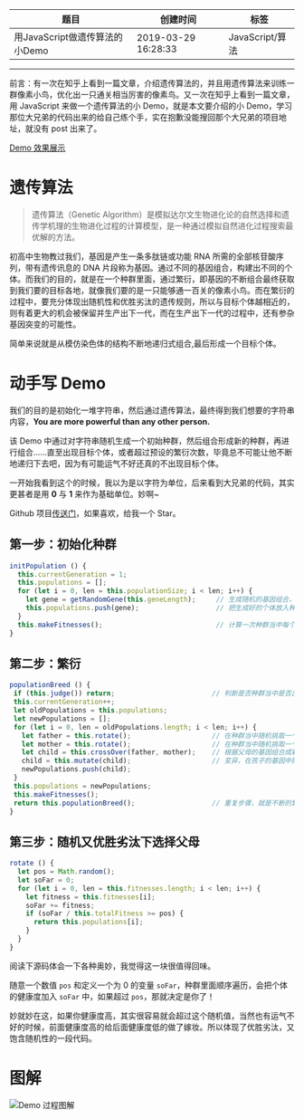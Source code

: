 | 题目                           | 创建时间            | 标签            |
| ------------------------------ | ------------------- | --------------- |
| 用JavaScript做遗传算法的小Demo | 2019-03-29 16:28:33 | JavaScript/算法 |

------

前言：有一次在知乎上看到一篇文章，介绍遗传算法的，并且用遗传算法来训练一群像素小鸟，优化出一只通关相当厉害的像素鸟。又一次在知乎上看到一篇文章，用 JavaScript 来做一个遗传算法的小 Demo，就是本文要介绍的小 Demo，学习那位大兄弟的代码出来的给自己练个手，实在抱歉没能搜回那个大兄弟的项目地址，就没有 post 出来了。

<a href="javascript:window.open('https://www.coyeah.top/genea/');">Demo 效果展示</a>

# 遗传算法

> 遗传算法（Genetic Algorithm）是模拟达尔文生物进化论的自然选择和遗传学机理的生物进化过程的计算模型，是一种通过模拟自然进化过程搜索最优解的方法。

初高中生物教过我们，基因是产生一条多肽链或功能 RNA 所需的全部核苷酸序列，带有遗传讯息的 DNA 片段称为基因。通过不同的基因组合，构建出不同的个体。而我们的目的，就是在一个种群里面，通过繁衍，即基因的不断组合最终获取到我们要的目标各地，就像我们要的是一只能够通一百关的像素小鸟。而在繁衍的过程中，要充分体现出随机性和优胜劣汰的遗传规则，所以与目标个体越相近的，则有着更大的机会被保留并生产出下一代，而在生产出下一代的过程中，还有参杂基因突变的可能性。

简单来说就是从模仿染色体的结构不断地递归式组合,最后形成一个目标个体。

# 动手写 Demo

我们的目的是初始化一堆字符串，然后通过遗传算法，最终得到我们想要的字符串内容，**You are more powerful than any other person.**

该 Demo 中通过对字符串随机生成一个初始种群，然后组合形成新的种群，再进行组合......直至出现目标个体，或者超过预设的繁衍次数，毕竟总不可能让他不断地递归下去吧，因为有可能运气不好还真的不出现目标个体。

一开始我看到这个的时候，我以为是以字符为单位，后来看到大兄弟的代码，其实更甚者是用 **0** 与 **1** 来作为基础单位。妙啊~

Github 项目[传送门](https://github.com/Coyeah/genea)，如果喜欢，给我一个 Star。

## 第一步：初始化种群

```JavaScript
initPopulation () {
  this.currentGeneration = 1;
  this.populations = [];
  for (let i = 0, len = this.populationSize; i < len; i++) {
    let gene = getRandomGene(this.geneLength);     // 生成随机的基因组合，以 0 和 1 为单位，每个字母对应的是一个串二进制数字。
    this.populations.push(gene);                   // 把生成好的个体放入种群数组当中
  }
  this.makeFitnesses();                            // 计算一次种群当中每个个体的健康度（个体中与目标个体相同的基因数量 / 个体长度）
}
```

## 第二步：繁衍

```JavaScript
populationBreed () {
 if (this.judge()) return;                        // 判断是否种群当中是否出现了目标个体，或者繁衍次数已经超过预设的值
 this.currentGeneration++;
 let oldPopulations = this.populations;
 let newPopulations = [];
 for (let i = 0, len = oldPopulations.length; i < len; i++) {
   let father = this.rotate();                    // 在种群当中随机挑取一个父亲，当然不是完全随机的，这里要体现优胜劣汰。我们在第三部的时候探究一下。
   let mother = this.rotate();                    // 在种群当中随机挑取一个母亲
   let child = this.crossOver(father, mother);    // 根据父母的基因组合成新的个体，这个很好理解，就是一般一般嘛
   child = this.mutate(child);                    // 变异，在孩子的基因中随机一个位置取反，即 0 > 1 或 1 > 0
   newPopulations.push(child);
 }
 this.populations = newPopulations;
 this.makeFitnesses();
 return this.populationBreed();                   // 重复步骤，就是不断的繁衍
}
```


## 第三步：随机又优胜劣汰下选择父母

```JavaScript
rotate () {
  let pos = Math.random();
  let soFar = 0;
  for (let i = 0, len = this.fitnesses.length; i < len; i++) {
    let fitness = this.fitnesses[i];
    soFar += fitness;
    if (soFar / this.totalFitness >= pos) {
      return this.populations[i];
    }
  }
}
```
阅读下源码体会一下各种奥妙，我觉得这一块很值得回味。

随意一个数值 `pos` 和定义一个为 0 的变量 `soFar`，种群里面顺序遍历，会把个体的健康度加入 `soFar` 中，如果超过 `pos`，那就决定是你了！

妙就妙在这，如果你健康度高，其实很容易就会超过这个随机值，当然也有运气不好的时候，前面健康度高的给后面健康度低的做了嫁妆。所以体现了优胜劣汰，又饱含随机性的一段代码。


# 图解

![Demo 过程图解](https://Coyeah.github.io/source/flow.jpg)
